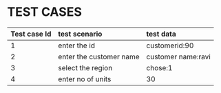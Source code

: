 # TEST CASES
|Test case Id|test scenario|test data|
|:--|:----------|:-----|
|1|enter the id|customerid:90|
|2|enter the customer name|customer name:ravi|
|3|select the region| chose:1|
|4|enter no of units|30|
